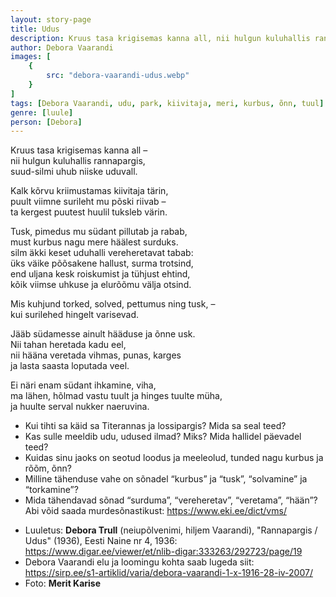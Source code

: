```yaml
---
layout: story-page
title: Udus
description: Kruus tasa krigisemas kanna all, nii hulgun kuluhallis rannapargis.
author: Debora Vaarandi
images: [
    {
        src: "debora-vaarandi-udus.webp"
    }
]
tags: [Debora Vaarandi, udu, park, kiivitaja, meri, kurbus, õnn, tuul]
genre: [luule]
person: [Debora]
---
```


<!-- # {{$doc.title}} -->

Kruus tasa krigisemas kanna all – \
nii hulgun kuluhallis rannapargis, \
suud-silmi uhub niiske uduvall.

Kalk kõrvu kriimustamas kiivitaja tärin, \
puult viimne surileht mu põski riivab – \
ta kergest puutest huulil tuksleb värin.

Tusk, pimedus mu südant pillutab ja rabab, \
must kurbus nagu mere häälest surduks. \
silm äkki keset uduhalli vereheretavat tabab: \
üks väike põõsakene hallust, surma trotsind, \
end uljana kesk roiskumist ja tühjust ehtind, \
kõik viimse uhkuse ja elurõõmu välja otsind.

Mis kuhjund torked, solved, pettumus ning tusk, – \
kui surilehed hingelt varisevad. 

Jääb südamesse ainult hääduse ja õnne usk. \
Nii tahan heretada kadu eel, \
nii hääna veretada vihmas, punas, karges \
ja lasta saasta loputada veel.

Ei näri enam südant ihkamine, viha, \
ma lähen, hõlmad vastu tuult ja hinges tuulte müha, \
ja huulte serval nukker naeruvina.


<story-author :author="author"></story-author>
<!-- <story-dictionary :terms="dictionary"></story-dictionary> -->

<details-wrapper summary="Mis mõtted tekkisid?">

- Kui tihti sa käid sa Titerannas ja lossipargis? Mida sa seal teed?
- Kas sulle meeldib udu, udused ilmad? Miks? Mida hallidel päevadel teed?
- Kuidas sinu jaoks on seotud loodus ja meeleolud, tunded nagu kurbus ja rõõm, õnn? 
- Milline tähenduse vahe on sõnadel “kurbus” ja “tusk”, “solvamine” ja “torkamine”?
- Mida tähendavad sõnad “surduma”, “vereheretav”, “veretama”, “hään”? Abi võid saada murdesõnastikust: https://www.eki.ee/dict/vms/

</details-wrapper>


<details-wrapper summary="Allikad" class="text-sm" icon="icon-park-outline:document-folder">

- Luuletus: **Debora Trull** (neiupõlvenimi, hiljem Vaarandi), "Rannapargis / Udus" (1936), Eesti Naine nr 4, 1936: https://www.digar.ee/viewer/et/nlib-digar:333263/292723/page/19
- Debora Vaarandi elu ja loomingu kohta saab lugeda siit: https://sirp.ee/s1-artiklid/varia/debora-vaarandi-1-x-1916-28-iv-2007/ 
- Foto: **Merit Karise**

</details-wrapper>
